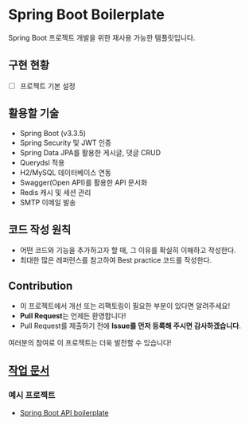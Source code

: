 # Spring Boot Boilerplate

Spring Boot 프로젝트 개발을 위한 재사용 가능한 템플릿입니다.

## 구현 현황

- [ ] 프로젝트 기본 설정

## 활용할 기술

- Spring Boot (v3.3.5)
- Spring Security 및 JWT 인증
- Spring Data JPA를 활용한 게시글, 댓글 CRUD
- Querydsl 적용
- H2/MySQL 데이터베이스 연동
- Swagger(Open API)를 활용한 API 문서화
- Redis 캐시 및 세션 관리
- SMTP 이메일 발송

## 코드 작성 원칙

- 어떤 코드와 기능을 추가하고자 할 때, 그 이유를 확실히 이해하고 작성한다.
- 최대한 많은 레퍼런스를 참고하여 Best practice 코드를 작성한다.

## Contribution

- 이 프로젝트에서 개선 또는 리팩토링이 필요한 부분이 있다면 알려주세요!
- **Pull Request**는 언제든 환영합니다!
- Pull Request를 제출하기 전에 **Issue를 먼저 등록해 주시면 감사하겠습니다**.

여러분의 참여로 이 프로젝트는 더욱 발전할 수 있습니다!

## [작업 문서](https://jinyshin.notion.site/Spring-Boot-Boilerplate-1414cff7232680af8033ddf44b2c773c?pvs=4)

### 예시 프로젝트

- [Spring Boot API boilerplate
  ](https://github.com/Treblle/springboot-api-boilerplate/tree/main)
